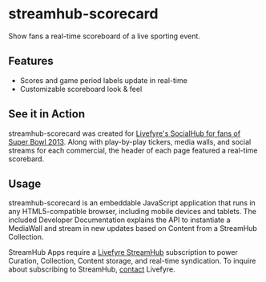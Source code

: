 # streamhub-scorecard

Show fans a real-time scoreboard of a live sporting event.

## Features

* Scores and game period labels update in real-time
* Customizable scoreboard look & feel

## See it in Action

streamhub-scorecard was created for [Livefyre's SocialHub for fans of Super Bowl 2013](http://superbowl.livefyre.com). Along with play-by-play tickers, media walls, and social streams for each commercial, the header of each page featured a real-time scorebard.

## Usage

streamhub-scorecard is an embeddable JavaScript application that runs in any HTML5-compatible browser, including mobile devices and tablets. The included Developer Documentation explains the API to instantiate a MediaWall and stream in new updates based on Content from a StreamHub Collection.

StreamHub Apps require a [Livefyre StreamHub](http://www.livefyre.com/streamhub/) subscription to power Curation, Collection, Content storage, and real-time syndication. To inquire about subscribing to StreamHub, [contact](mailto:sales@livefyre.com) Livefyre.
